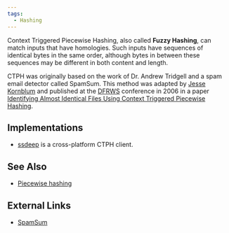 ```yaml
---
tags:
  - Hashing
---
```

Context Triggered Piecewise Hashing, also called **Fuzzy Hashing**, can match
inputs that have homologies. Such inputs have sequences of identical bytes in
the same order, although bytes in between these sequences may be different in
both content and length.

CTPH was originally based on the work of Dr. Andrew Tridgell and a spam email
detector called SpamSum. This method was adapted by [Jesse Kornblum](jesse_kornblum.md)
and published at the [DFRWS](dfrws.md) conference in 2006 in a paper
[Identifying Almost Identical Files Using Context Triggered Piecewise Hashing](https://dfrws.org/sites/default/files/session-files/2006_USA_pres-identifying_almost_identical_files_using_context_triggered_piecewise_hashing.pdf).

## Implementations

* [ssdeep](ssdeep.md) is a cross-platform CTPH client.

## See Also

* [Piecewise hashing](piecewise_hashing.md)

## External Links

* [SpamSum](https://www.samba.org/ftp/unpacked/junkcode/spamsum/)
